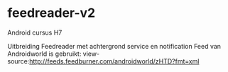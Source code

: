# feedreader-v2
Android cursus H7

Uitbreiding Feedreader met achtergrond service en notification
Feed van Androidworld is gebruikt: view-source:http://feeds.feedburner.com/androidworld/zHTD?fmt=xml

